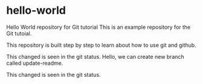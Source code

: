 # hello-world

Hello World repository for Git tutorial
This is an example repository for the Git tutoial.

This repository is built step by step to learn about how to use git and github.

This changed is seen in the git status.
Hello, we can create new branch called update-readme.

 This changed is seen in the git status.

